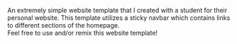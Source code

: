 An extremely simple website template that I created with a student for their personal website.
This template utilizes a sticky navbar which contains links to different sections of the homepage.  
Feel free to use and/or remix this website template!
